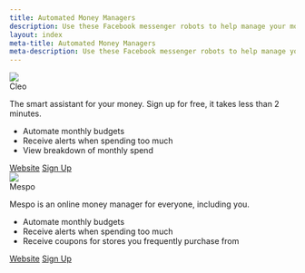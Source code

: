 ```yaml
---
title: Automated Money Managers
description: Use these Facebook messenger robots to help manage your money. Receive monthly budget updates, view incoming and outgoing funds. Receive coupons for shopping on stores you frequently shop at
layout: index
meta-title: Automated Money Managers
meta-description: Use these Facebook messenger robots to help manage your money. Receive monthly budget updates, view incoming and outgoing funds. Receive coupons for shopping on stores you frequently shop at
---
```


<div class="ui cards">
    <div class="card">
    <div class="image">
        <img src="http://res.cloudinary.com/dxkhwdsvm/image/upload/v1502367175/cleo_xenqfl_cropped_hlxgk5.jpg">
    </div>
    <div class="content">
        <a class="header">Cleo</a>
        <div class="description">
        <p>The smart assistant for your money. Sign up for free, it takes less than 2 minutes.</p>
        <ul>
            <li>Automate monthly budgets</li>
            <li>Receive alerts when spending too much</li>
            <li>View breakdown of monthly spend</li>
        </ul>
        </div>
    </div>
    <div class="extra content">
      <div class="ui two buttons">
        <a href="https://meetcleo.com/" class="ui basic primary button">Website</a>
        <a href="https://m.me/meetcleo/?ref=cleo-d4cs6H" class="ui basic green button">Sign Up</a>
      </div>
    </div>
    </div>
    <div class="card">
    <div class="image">
        <img src="http://res.cloudinary.com/dxkhwdsvm/image/upload/v1502356451/aisaverimage_2_360_t67vay.jpg">
    </div>
    <div class="content">
        <a class="header">Mespo</a>
        <div class="description">
        <p>Mespo is an online money manager for everyone, including you.</p>
        <ul>
            <li>Automate monthly budgets</li>
            <li>Receive alerts when spending too much</li>
            <li>Receive coupons for stores you frequently purchase from</li>
        </ul>
        </div>
    </div>
    <div class="extra content">
      <div class="ui two buttons">
        <a href="https://www.mespo.co.uk/" class="ui basic primary button">Website</a>
        <a href="https://l.messenger.com/l.php?u=https%3A%2F%2Fm.me%2FMobillityUK%3Fref%3DeyJyZWZlcnJhbFR5cGUiOiJNZXNzZW5nZXJTaGFyZSIsInBheWxvYWQiOnsidXNlcklkIjoiMTI5ODI2NTUxMDIyMDY4NiJ9fQ%3D%3D&h=ATNlJxNw1IZapWdKc9as0_5gJTYVUWC7EOcCl54iqoHSeBVFRU4ZtY52p8rR30yT53xNlaEmzNvxYamT9K3tDA6qmektloePKIsNzmuUtE8pDBFA7O-He7tZJ7Dpd7YqdiYxYQ" class="ui basic green button">Sign Up</a>
      </div>
    </div>
    </div>
</div>
